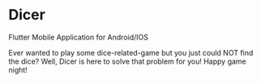 # Dicer
Flutter Mobile Application for Android/IOS


Ever wanted to play some dice-related-game but you just could NOT find the dice?
Well, Dicer is here to solve that problem for you!
Happy game night!
